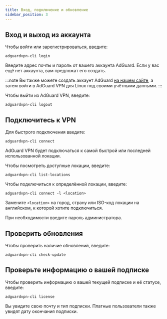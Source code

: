 ```yaml
---
title: Вход, подключение и обновление
sidebar_position: 3
---
```


## Вход и выход из аккаунта

Чтобы войти или зарегистрироваться, введите:

```
adguardvpn-cli login
```

Введите адрес почты и пароль от вашего аккаунта AdGuard. Если у вас ещё нет аккаунта, вам предложат его создать.

:::note
Вы также можете создать аккаунт AdGuard [на нашем сайте](https://auth.adguardaccount.com/login.html), а затем войти в AdGuard VPN для Linux под своими учётными данными.
:::

Чтобы выйти из AdGuard VPN, введите:

```
adguardvpn-cli logout
```

## Подключитесь к VPN

Для быстрого подключения введите:

```
adguardvpn-cli connect
```

AdGuard VPN будет подключаться к самой быстрой или последней использованной локации.

Чтобы посмотреть доступные локации, введите:

```
adguardvpn-cli list-locations
```

Чтобы подключиться к определённой локации, введите:

```
adguardvpn-cli connect -l <location>
```

Замените `<location>` на город, страну или ISO-код локации на английском, к которой хотите подключиться.

При необходимости введите пароль администратора.

## Проверить обновления

Чтобы проверить наличие обновлений, введите:

```
adguardvpn-cli check-update
```

## Проверьте информацию о вашей подписке

Чтобы проверить информацию о вашей текущей подписке и её статусе, введите:

```
adguardvpn-cli license
```

Вы увидите свою почту и тип подписки. Платные пользователи также увидят дату окончания подписки.
